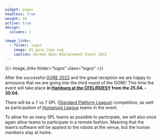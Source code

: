 ```yaml
---
widget: pages
headless: true
weight: 10
active: true
design:
  columns: 1

image_links:
  - folder: logos
    image: 01_gore_logo.svg
    caption: German Open Replacement Event 2022
---
```


{{< image_links folder="logos" class="logos" >}}

After the successful [GORE 2022](/previous/2022/) and the great reception we are happy to announce that we are going into the third round of the GORE!
This time the event will take place **in [Hamburg at the CFEL@DESY](https://www.desy.de/research/cooperations__institutes/cfel/index_eng.html) from the 25.04. - 30.04.**

There will be a 7 vs 7 SPL ([Standard Platform League](https://spl.robocup.org/)) competition, as well as participation of [Humanoid League](https://humanoid.robocup.org/) teams in the event.

To allow for as many SPL teams as possible to participate, we will also once again allow teams to participate in a remote fashion. 
Meaning that the team’s software will be applied to the robots at the venue, but the human members stay at home.
